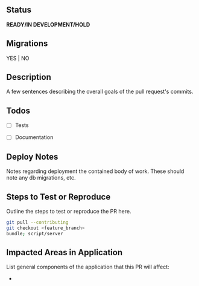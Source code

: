 ## Status
**READY/IN DEVELOPMENT/HOLD**

## Migrations
YES | NO

## Description
A few sentences describing the overall goals of the pull request's commits.


## Todos
- [ ] Tests
- [ ] Documentation


## Deploy Notes
Notes regarding deployment the contained body of work.  These should note any
db migrations, etc.

## Steps to Test or Reproduce
Outline the steps to test or reproduce the PR here.

```sh
git pull --contributing
git checkout <feature_branch>
bundle; script/server
```

## Impacted Areas in Application
List general components of the application that this PR will affect:

* 
